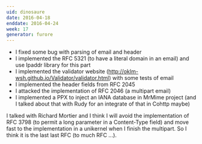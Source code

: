 ```yaml
---
uid: dinosaure
date: 2016-04-18
enddate: 2016-04-24
week: 17
generator: furore
---
```


* I fixed some bug with parsing of email and header
* I implemented the RFC 5321 (to have a literal domain in an email) and use Ipaddr library for this part
* I implemented the validator website (http://oklm-wsh.github.io/Validator/validator.html) with some tests of email
* I implemented the header fields from RFC 2045
* I attacked the implementation of RFC 2046 (a multipart email)
* I implemented a PPX to inject an IANA database in MrMime project (and I talked about that with Rudy for an integrate of that in Cohttp maybe)

I talked with Richard Mortier and I think I will avoid the implementation of RFC 3798 (to permit a long parameter in a Content-Type field) and move fast to the implementation in a unikernel when I finish the multipart. So I think it is the last last RFC (to much RFC ...).

